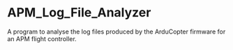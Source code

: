 APM_Log_File_Analyzer
=====================

A program to analyse the log files produced by the ArduCopter firmware for an APM flight controller.
